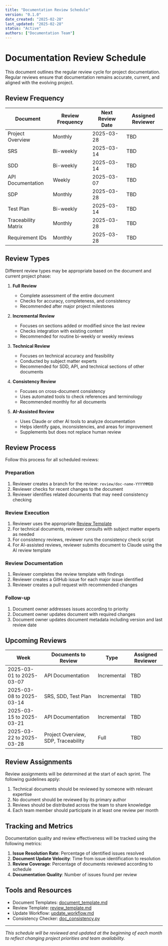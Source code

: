 ```yaml
---
title: "Documentation Review Schedule"
version: "0.1.0"
date_created: "2025-02-28"
last_updated: "2025-02-28"
status: "Active"
authors: ["Documentation Team"]
---
```


# Documentation Review Schedule

This document outlines the regular review cycle for project documentation. Regular reviews ensure that documentation remains accurate, current, and aligned with the evolving project.

## Review Frequency

| Document | Review Frequency | Next Review Date | Assigned Reviewer |
|----------|------------------|------------------|-------------------|
| Project Overview | Monthly | 2025-03-28 | TBD |
| SRS | Bi-weekly | 2025-03-14 | TBD |
| SDD | Bi-weekly | 2025-03-14 | TBD |
| API Documentation | Weekly | 2025-03-07 | TBD |
| SDP | Monthly | 2025-03-28 | TBD |
| Test Plan | Bi-weekly | 2025-03-14 | TBD |
| Traceability Matrix | Monthly | 2025-03-28 | TBD |
| Requirement IDs | Monthly | 2025-03-28 | TBD |

## Review Types

Different review types may be appropriate based on the document and current project phase:

1. **Full Review**
   - Complete assessment of the entire document
   - Checks for accuracy, completeness, and consistency
   - Recommended after major project milestones

2. **Incremental Review**
   - Focuses on sections added or modified since the last review
   - Checks integration with existing content
   - Recommended for routine bi-weekly or weekly reviews

3. **Technical Review**
   - Focuses on technical accuracy and feasibility
   - Conducted by subject matter experts
   - Recommended for SDD, API, and technical sections of other documents

4. **Consistency Review**
   - Focuses on cross-document consistency
   - Uses automated tools to check references and terminology
   - Recommended monthly for all documents

5. **AI-Assisted Review**
   - Uses Claude or other AI tools to analyze documentation
   - Helps identify gaps, inconsistencies, and areas for improvement
   - Supplements but does not replace human review

## Review Process

Follow this process for all scheduled reviews:

### Preparation

1. Reviewer creates a branch for the review: `review/doc-name-YYYYMMDD`
2. Reviewer checks for recent changes to the document
3. Reviewer identifies related documents that may need consistency checking

### Review Execution

1. Reviewer uses the appropriate [Review Template](review_template.md)
2. For technical documents, reviewer consults with subject matter experts as needed
3. For consistency reviews, reviewer runs the consistency check script
4. For AI-assisted reviews, reviewer submits document to Claude using the AI review template

### Review Documentation

1. Reviewer completes the review template with findings
2. Reviewer creates a GitHub issue for each major issue identified
3. Reviewer creates a pull request with recommended changes

### Follow-up

1. Document owner addresses issues according to priority
2. Document owner updates document with required changes
3. Document owner updates document metadata including version and last review date

## Upcoming Reviews

| Week | Documents to Review | Type | Assigned Reviewer |
|------|---------------------|------|-------------------|
| 2025-03-01 to 2025-03-07 | API Documentation | Incremental | TBD |
| 2025-03-08 to 2025-03-14 | SRS, SDD, Test Plan | Incremental | TBD |
| 2025-03-15 to 2025-03-21 | API Documentation | Incremental | TBD |
| 2025-03-22 to 2025-03-28 | Project Overview, SDP, Traceability | Full | TBD |

## Review Assignments

Review assignments will be determined at the start of each sprint. The following guidelines apply:

1. Technical documents should be reviewed by someone with relevant expertise
2. No document should be reviewed by its primary author
3. Reviews should be distributed across the team to share knowledge
4. Each team member should participate in at least one review per month

## Tracking and Metrics

Documentation quality and review effectiveness will be tracked using the following metrics:

1. **Issue Resolution Rate**: Percentage of identified issues resolved
2. **Document Update Velocity**: Time from issue identification to resolution
3. **Review Coverage**: Percentage of documents reviewed according to schedule
4. **Documentation Quality**: Number of issues found per review

## Tools and Resources

- Document Templates: [document_template.md](document_template.md)
- Review Template: [review_template.md](review_template.md)
- Update Workflow: [update_workflow.md](update_workflow.md)
- Consistency Checker: [doc_consistency.py](../scripts/doc_consistency.py)

---

*This schedule will be reviewed and updated at the beginning of each month to reflect changing project priorities and team availability.*